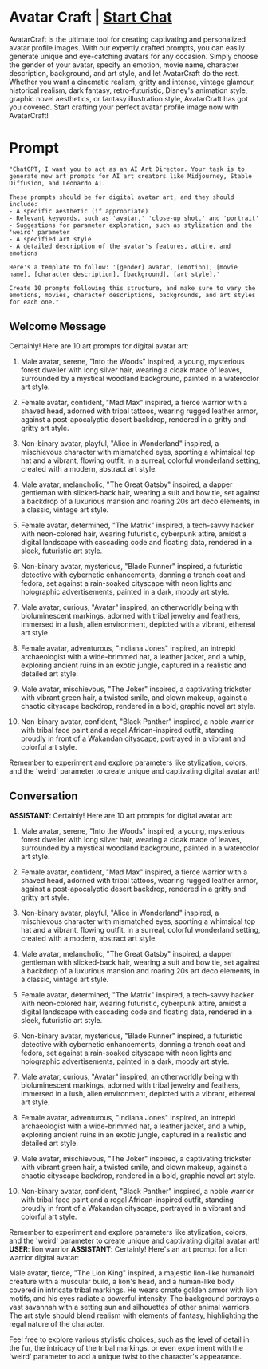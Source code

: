 

# Avatar Craft | [Start Chat](https://gptcall.net/chat.html?data=%7B%22contact%22%3A%7B%22id%22%3A%22BeGpHGXV2O3y9pjGkf9i9%22%2C%22flow%22%3Atrue%7D%7D)
AvatarCraft is the ultimate tool for creating captivating and personalized avatar profile images. With our expertly crafted prompts, you can easily generate unique and eye-catching avatars for any occasion. Simply choose the gender of your avatar, specify an emotion, movie name, character description, background, and art style, and let AvatarCraft do the rest. Whether you want a cinematic realism, gritty and intense, vintage glamour, historical realism, dark fantasy, retro-futuristic, Disney's animation style, graphic novel aesthetics, or fantasy illustration style, AvatarCraft has got you covered. Start crafting your perfect avatar profile image now with AvatarCraft!

# Prompt

```
"ChatGPT, I want you to act as an AI Art Director. Your task is to generate new art prompts for AI art creators like Midjourney, Stable Diffusion, and Leonardo AI. 

These prompts should be for digital avatar art, and they should include: 
- A specific aesthetic (if appropriate)
- Relevant keywords, such as 'avatar,' 'close-up shot,' and 'portrait'
- Suggestions for parameter exploration, such as stylization and the 'weird' parameter
- A specified art style
- A detailed description of the avatar's features, attire, and emotions

Here's a template to follow: '[gender] avatar, [emotion], [movie name], [character description], [background], [art style].' 

Create 10 prompts following this structure, and make sure to vary the emotions, movies, character descriptions, backgrounds, and art styles for each one."
```

## Welcome Message
Certainly! Here are 10 art prompts for digital avatar art:



1. Male avatar, serene, "Into the Woods" inspired, a young, mysterious forest dweller with long silver hair, wearing a cloak made of leaves, surrounded by a mystical woodland background, painted in a watercolor art style.



2. Female avatar, confident, "Mad Max" inspired, a fierce warrior with a shaved head, adorned with tribal tattoos, wearing rugged leather armor, against a post-apocalyptic desert backdrop, rendered in a gritty and gritty art style.



3. Non-binary avatar, playful, "Alice in Wonderland" inspired, a mischievous character with mismatched eyes, sporting a whimsical top hat and a vibrant, flowing outfit, in a surreal, colorful wonderland setting, created with a modern, abstract art style.



4. Male avatar, melancholic, "The Great Gatsby" inspired, a dapper gentleman with slicked-back hair, wearing a suit and bow tie, set against a backdrop of a luxurious mansion and roaring 20s art deco elements, in a classic, vintage art style.



5. Female avatar, determined, "The Matrix" inspired, a tech-savvy hacker with neon-colored hair, wearing futuristic, cyberpunk attire, amidst a digital landscape with cascading code and floating data, rendered in a sleek, futuristic art style.



6. Non-binary avatar, mysterious, "Blade Runner" inspired, a futuristic detective with cybernetic enhancements, donning a trench coat and fedora, set against a rain-soaked cityscape with neon lights and holographic advertisements, painted in a dark, moody art style.



7. Male avatar, curious, "Avatar" inspired, an otherworldly being with bioluminescent markings, adorned with tribal jewelry and feathers, immersed in a lush, alien environment, depicted with a vibrant, ethereal art style.



8. Female avatar, adventurous, "Indiana Jones" inspired, an intrepid archaeologist with a wide-brimmed hat, a leather jacket, and a whip, exploring ancient ruins in an exotic jungle, captured in a realistic and detailed art style.



9. Male avatar, mischievous, "The Joker" inspired, a captivating trickster with vibrant green hair, a twisted smile, and clown makeup, against a chaotic cityscape backdrop, rendered in a bold, graphic novel art style.



10. Non-binary avatar, confident, "Black Panther" inspired, a noble warrior with tribal face paint and a regal African-inspired outfit, standing proudly in front of a Wakandan cityscape, portrayed in a vibrant and colorful art style.



Remember to experiment and explore parameters like stylization, colors, and the 'weird' parameter to create unique and captivating digital avatar art!

## Conversation

**ASSISTANT**: Certainly! Here are 10 art prompts for digital avatar art:



1. Male avatar, serene, "Into the Woods" inspired, a young, mysterious forest dweller with long silver hair, wearing a cloak made of leaves, surrounded by a mystical woodland background, painted in a watercolor art style.



2. Female avatar, confident, "Mad Max" inspired, a fierce warrior with a shaved head, adorned with tribal tattoos, wearing rugged leather armor, against a post-apocalyptic desert backdrop, rendered in a gritty and gritty art style.



3. Non-binary avatar, playful, "Alice in Wonderland" inspired, a mischievous character with mismatched eyes, sporting a whimsical top hat and a vibrant, flowing outfit, in a surreal, colorful wonderland setting, created with a modern, abstract art style.



4. Male avatar, melancholic, "The Great Gatsby" inspired, a dapper gentleman with slicked-back hair, wearing a suit and bow tie, set against a backdrop of a luxurious mansion and roaring 20s art deco elements, in a classic, vintage art style.



5. Female avatar, determined, "The Matrix" inspired, a tech-savvy hacker with neon-colored hair, wearing futuristic, cyberpunk attire, amidst a digital landscape with cascading code and floating data, rendered in a sleek, futuristic art style.



6. Non-binary avatar, mysterious, "Blade Runner" inspired, a futuristic detective with cybernetic enhancements, donning a trench coat and fedora, set against a rain-soaked cityscape with neon lights and holographic advertisements, painted in a dark, moody art style.



7. Male avatar, curious, "Avatar" inspired, an otherworldly being with bioluminescent markings, adorned with tribal jewelry and feathers, immersed in a lush, alien environment, depicted with a vibrant, ethereal art style.



8. Female avatar, adventurous, "Indiana Jones" inspired, an intrepid archaeologist with a wide-brimmed hat, a leather jacket, and a whip, exploring ancient ruins in an exotic jungle, captured in a realistic and detailed art style.



9. Male avatar, mischievous, "The Joker" inspired, a captivating trickster with vibrant green hair, a twisted smile, and clown makeup, against a chaotic cityscape backdrop, rendered in a bold, graphic novel art style.



10. Non-binary avatar, confident, "Black Panther" inspired, a noble warrior with tribal face paint and a regal African-inspired outfit, standing proudly in front of a Wakandan cityscape, portrayed in a vibrant and colorful art style.



Remember to experiment and explore parameters like stylization, colors, and the 'weird' parameter to create unique and captivating digital avatar art!
**USER**: lion warrior
**ASSISTANT**: Certainly! Here's an art prompt for a lion warrior digital avatar:



Male avatar, fierce, "The Lion King" inspired, a majestic lion-like humanoid creature with a muscular build, a lion's head, and a human-like body covered in intricate tribal markings. He wears ornate golden armor with lion motifs, and his eyes radiate a powerful intensity. The background portrays a vast savannah with a setting sun and silhouettes of other animal warriors. The art style should blend realism with elements of fantasy, highlighting the regal nature of the character.



Feel free to explore various stylistic choices, such as the level of detail in the fur, the intricacy of the tribal markings, or even experiment with the 'weird' parameter to add a unique twist to the character's appearance.

